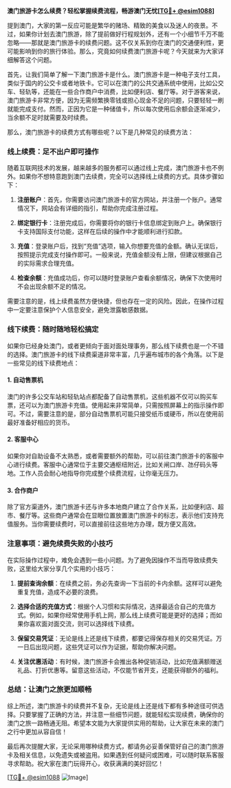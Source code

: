 **澳门旅游卡怎么续费？轻松掌握续费流程，畅游澳门无忧[[TG💪+ @esim1088](https://t.me/s/esim1088)]**

提到澳门，大家的第一反应可能是繁华的赌场、精致的美食以及迷人的夜景。不过，如果你计划去澳门旅游，除了提前做好行程规划外，还有一个小细节千万不能忽略——那就是澳门旅游卡的续费问题。这不仅关系到你在澳门的交通便利性，更可能影响到你的旅行体验。那么，究竟如何续费澳门旅游卡呢？今天就来为大家详细解答这个问题。

首先，让我们简单了解一下澳门旅游卡是什么。澳门旅游卡是一种电子支付工具，类似于国内的公交卡或者地铁卡。它可以在澳门的公共交通系统中使用，比如公交车、轻轨等，还能在一些合作商户中消费，比如便利店、餐厅等。对于游客来说，澳门旅游卡非常方便，因为无需频繁换零钱或担心现金不足的问题，只要轻轻一刷就能完成支付。然而，正因为它是一种储值卡，所以每次使用后余额会逐渐减少，当余额不足时就需要及时续费。

那么，澳门旅游卡的续费方式有哪些呢？以下是几种常见的续费方法：

### **线上续费：足不出户即可操作**

随着互联网技术的发展，越来越多的服务都可以通过线上完成，澳门旅游卡也不例外。如果你不想特意跑到澳门去续费，完全可以选择线上续费的方式。具体步骤如下：

1. **注册账户**：首先，你需要访问澳门旅游卡的官方网站，并注册一个账户。通常情况下，网站会有详细的指引，帮助你完成注册过程。
   
2. **绑定银行卡**：注册完成后，你需要将你的银行卡信息绑定到账户上。确保银行卡支持国际支付功能，这样在后续的操作中才能顺利进行扣款。

3. **充值**：登录账户后，找到“充值”选项，输入你想要充值的金额。确认无误后，按照提示完成支付操作即可。一般来说，充值金额没有上限，但建议根据自己的实际需求合理充值。

4. **检查余额**：充值成功后，你可以随时登录账户查看余额情况，确保下次使用时不会出现余额不足的情况。

需要注意的是，线上续费虽然方便快捷，但也存在一定的风险。因此，在操作过程中一定要注意保护个人信息安全，避免泄露敏感数据。

### **线下续费：随时随地轻松搞定**

如果你已经身处澳门，或者更倾向于面对面处理事务，那么线下续费也是一个不错的选择。澳门旅游卡的线下续费渠道非常丰富，几乎遍布城市的各个角落。以下是一些常见的线下续费地点：

#### **1. 自动售票机**

澳门的许多公交车站和轻轨站点都配备了自动售票机，这些机器不仅可以购买车票，还可以为澳门旅游卡充值。使用起来非常简单，只需按照屏幕上的指示操作即可。不过，需要注意的是，部分自动售票机可能只接受纸币或硬币，所以在使用前最好准备好相应的货币。

#### **2. 客服中心**

如果你对自助设备不太熟悉，或者需要额外的帮助，可以前往澳门旅游卡的客服中心进行续费。客服中心通常位于主要交通枢纽附近，比如关闸口岸、氹仔码头等地。工作人员会耐心地指导你完成整个续费流程，让你毫无压力。

#### **3. 合作商户**

除了官方渠道外，澳门旅游卡还与许多本地商户建立了合作关系，比如便利店、超市、餐厅等。这些商户通常会在显眼位置放置澳门旅游卡的标志，表示他们支持充值服务。当你需要续费时，可以直接前往这些地方办理，既方便又高效。

### **注意事项：避免续费失败的小技巧**

在实际操作过程中，难免会遇到一些小问题。为了避免因操作不当而导致续费失败，这里给大家分享几个实用的小技巧：

1. **提前查询余额**：在续费之前，务必先查询一下当前的卡内余额。这样可以避免重复充值，造成不必要的浪费。

2. **选择合适的充值方式**：根据个人习惯和实际情况，选择最适合自己的充值方式。例如，如果你经常使用手机上网，那么线上续费可能是更好的选择；而如果你喜欢面对面交流，则可以选择线下续费。

3. **保留交易凭证**：无论是线上还是线下续费，都要记得保存相关的交易凭证。万一日后出现问题，这些凭证可以作为证据，帮助你解决问题。

4. **关注优惠活动**：有时候，澳门旅游卡会推出各种促销活动，比如充值满额赠送礼品、打折优惠等。留意这些活动，不仅能节省开支，还能获得额外的福利。

### **总结：让澳门之旅更加顺畅**

综上所述，澳门旅游卡的续费并不复杂，无论是线上还是线下都有多种途径可供选择。只要掌握了正确的方法，并注意一些细节问题，就能轻松实现续费，确保你的澳门之旅一路畅通无阻。希望本文能为大家提供实用的帮助，让大家在未来的澳门之行中更加从容自信！

最后再次提醒大家，无论采用哪种续费方式，都请务必妥善保管好自己的澳门旅游卡及相关信息，以免遗失或被盗用。如果遇到任何疑问或困难，可以随时联系客服寻求帮助。祝大家在澳门玩得开心，收获满满的美好回忆！

[[TG💪+ @esim1088](https://t.me/s/esim1088) ![Image](https://i.postimg.cc/4NQfJmqS/Snipaste-2025-05-13-00-14-12.png)]